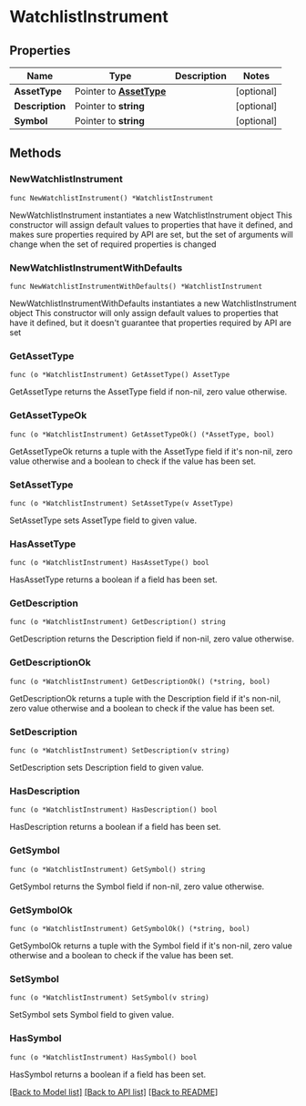 # WatchlistInstrument

## Properties

Name | Type | Description | Notes
------------ | ------------- | ------------- | -------------
**AssetType** | Pointer to [**AssetType**](AssetType.md) |  | [optional] 
**Description** | Pointer to **string** |  | [optional] 
**Symbol** | Pointer to **string** |  | [optional] 

## Methods

### NewWatchlistInstrument

`func NewWatchlistInstrument() *WatchlistInstrument`

NewWatchlistInstrument instantiates a new WatchlistInstrument object
This constructor will assign default values to properties that have it defined,
and makes sure properties required by API are set, but the set of arguments
will change when the set of required properties is changed

### NewWatchlistInstrumentWithDefaults

`func NewWatchlistInstrumentWithDefaults() *WatchlistInstrument`

NewWatchlistInstrumentWithDefaults instantiates a new WatchlistInstrument object
This constructor will only assign default values to properties that have it defined,
but it doesn't guarantee that properties required by API are set

### GetAssetType

`func (o *WatchlistInstrument) GetAssetType() AssetType`

GetAssetType returns the AssetType field if non-nil, zero value otherwise.

### GetAssetTypeOk

`func (o *WatchlistInstrument) GetAssetTypeOk() (*AssetType, bool)`

GetAssetTypeOk returns a tuple with the AssetType field if it's non-nil, zero value otherwise
and a boolean to check if the value has been set.

### SetAssetType

`func (o *WatchlistInstrument) SetAssetType(v AssetType)`

SetAssetType sets AssetType field to given value.

### HasAssetType

`func (o *WatchlistInstrument) HasAssetType() bool`

HasAssetType returns a boolean if a field has been set.

### GetDescription

`func (o *WatchlistInstrument) GetDescription() string`

GetDescription returns the Description field if non-nil, zero value otherwise.

### GetDescriptionOk

`func (o *WatchlistInstrument) GetDescriptionOk() (*string, bool)`

GetDescriptionOk returns a tuple with the Description field if it's non-nil, zero value otherwise
and a boolean to check if the value has been set.

### SetDescription

`func (o *WatchlistInstrument) SetDescription(v string)`

SetDescription sets Description field to given value.

### HasDescription

`func (o *WatchlistInstrument) HasDescription() bool`

HasDescription returns a boolean if a field has been set.

### GetSymbol

`func (o *WatchlistInstrument) GetSymbol() string`

GetSymbol returns the Symbol field if non-nil, zero value otherwise.

### GetSymbolOk

`func (o *WatchlistInstrument) GetSymbolOk() (*string, bool)`

GetSymbolOk returns a tuple with the Symbol field if it's non-nil, zero value otherwise
and a boolean to check if the value has been set.

### SetSymbol

`func (o *WatchlistInstrument) SetSymbol(v string)`

SetSymbol sets Symbol field to given value.

### HasSymbol

`func (o *WatchlistInstrument) HasSymbol() bool`

HasSymbol returns a boolean if a field has been set.


[[Back to Model list]](../README.md#documentation-for-models) [[Back to API list]](../README.md#documentation-for-api-endpoints) [[Back to README]](../README.md)


